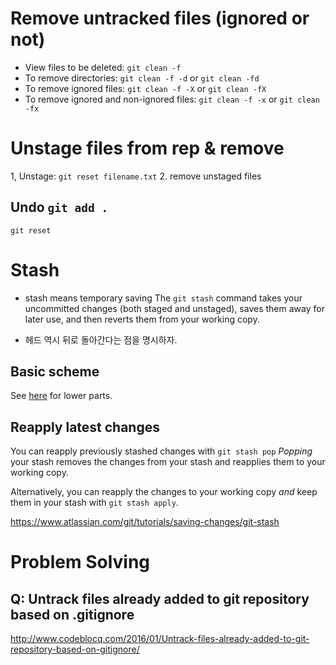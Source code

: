 
# Remove untracked files (ignored or not)

- View files to be deleted: `git clean -f`
- To remove directories: `git clean -f -d` or `git clean -fd`
- To remove ignored files: `git clean -f -X` or `git clean -fX`
- To remove ignored and non-ignored files: `git clean -f -x` or `git clean -fx`

# Unstage files from rep & remove 

1, Unstage: `git reset filename.txt`
2. remove unstaged files 

## Undo `git add .`

`git reset`
 

# Stash 

- stash means temporary saving 
The `git stash` command takes your uncommitted changes (both staged and unstaged), saves them away for later use, and then reverts them from your working copy.

- 헤드 역시 뒤로 돌아간다는 점을 명시하자. 

## Basic scheme 

See [here](https://www.atlassian.com/git/tutorials/saving-changes/git-stash) for lower parts. 

## Reapply latest changes 

You can reapply previously stashed changes with `git stash pop` _Popping_  your stash removes the changes from your stash and reapplies them to your working copy.

Alternatively, you can reapply the changes to your working copy  _and_  keep them in your stash with  `git stash apply`.

https://www.atlassian.com/git/tutorials/saving-changes/git-stash




# Problem Solving 

## Q: Untrack files already added to git repository based on .gitignore


 http://www.codeblocq.com/2016/01/Untrack-files-already-added-to-git-repository-based-on-gitignore/





<!--stackedit_data:
eyJoaXN0b3J5IjpbLTE3ODI5OTk2NDUsMTIzNjQxNzEzMCwtMT
UyMjYxMDUyXX0=
-->